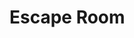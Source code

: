 <!-- .slide: data-background="#009EE0"> -->
<!-- .slide: data-background-image="css/theme/images/bg-room.jpg"> -->
<!-- .slide: data-background-size="cover"> -->

# Escape Room